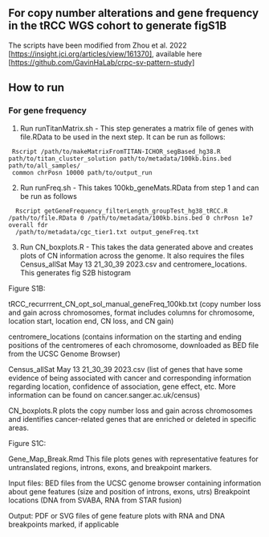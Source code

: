 
## For copy number alterations and gene frequency in the tRCC WGS cohort to generate figS1B

The scripts have been modified from Zhou et al. 2022 [https://insight.jci.org/articles/view/161370], available here [https://github.com/GavinHaLab/crpc-sv-pattern-study]

## How to run

### For gene frequency

1. Run runTitanMatrix.sh -  This step generates a matrix file of genes with file.RData to be used in the next step. It can be run as follows:

 ```
  Rscript /path/to/makeMatrixFromTITAN-ICHOR_segBased_hg38.R path/to/titan_cluster_solution path/to/metadata/100kb.bins.bed path/to/all_samples/     
  common chrPosn 10000 path/to/output_run
```

2. Run runFreq.sh - This takes 100kb_geneMats.RData from step 1 and can be run as follows

```
  Rscript getGeneFrequency_filterLength_groupTest_hg38_tRCC.R /path/to/file.RData 0 /path/to/metadata/100kb.bins.bed 0 chrPosn 1e7 overall fdr 
  /path/to/metadata/cgc_tier1.txt output_geneFreq.txt
```

3. Run CN_boxplots.R - This takes the data generated above and creates plots of CN information across the genome. It also requires the files Census_allSat May 13 21_30_39 2023.csv and centromere_locations. This generates fig S2B histogram

Figure S1B:

tRCC_recurrrent_CN_opt_sol_manual_geneFreq_100kb.txt (copy number loss and gain across chromosomes, format includes columns for chromosome, location start, location end, CN loss, and CN gain)

centromere_locations (contains information on the starting and ending positions of the centromeres of each chromosome, downloaded as BED file from the UCSC Genome Browser)

Census_allSat May 13 21_30_39 2023.csv (list of genes that have some evidence of being associated with cancer and corresponding information regarding location, confidence of association, gene effect, etc. More information can be found on cancer.sanger.ac.uk/census)

CN_boxplots.R plots the copy number loss and gain across chromosomes and identifies cancer-related genes that are enriched or deleted in specific areas.

Figure S1C:

Gene_Map_Break.Rmd
	This file plots genes with representative features for untranslated regions, introns, exons, and breakpoint markers.

Input files:
	BED files from the UCSC genome browser containing information about gene features (size and position of introns, exons, utrs)
	Breakpoint locations (DNA from SVABA, RNA from STAR fusion)

Output:
	PDF or SVG files of gene feature plots with RNA and DNA breakpoints marked, if applicable
